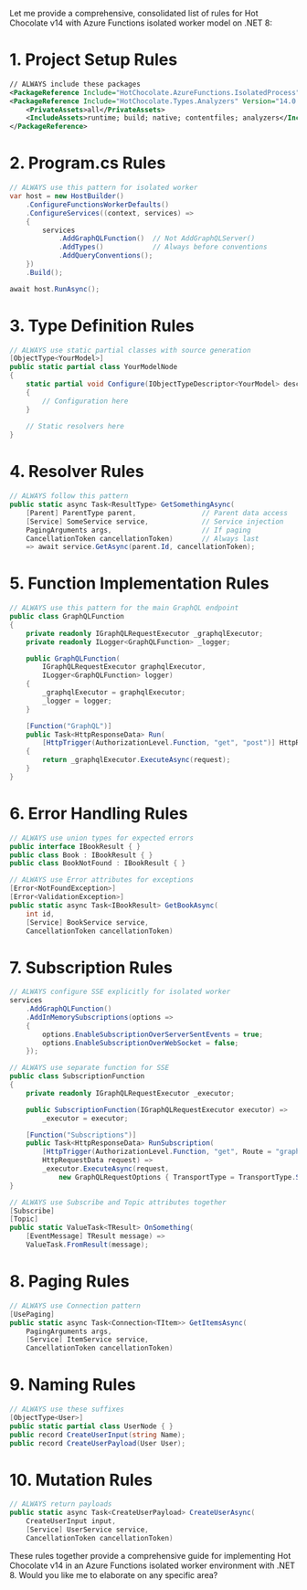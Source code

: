 Let me provide a comprehensive, consolidated list of rules for Hot Chocolate v14 with Azure Functions isolated worker model on .NET 8:

# 1. Project Setup Rules
```xml
// ALWAYS include these packages
<PackageReference Include="HotChocolate.AzureFunctions.IsolatedProcess" Version="14.0.0" />
<PackageReference Include="HotChocolate.Types.Analyzers" Version="14.0.0">
    <PrivateAssets>all</PrivateAssets>
    <IncludeAssets>runtime; build; native; contentfiles; analyzers</IncludeAssets>
</PackageReference>
```

# 2. Program.cs Rules
```csharp
// ALWAYS use this pattern for isolated worker
var host = new HostBuilder()
    .ConfigureFunctionsWorkerDefaults()
    .ConfigureServices((context, services) =>
    {
        services
            .AddGraphQLFunction()  // Not AddGraphQLServer()
            .AddTypes()            // Always before conventions
            .AddQueryConventions();
    })
    .Build();

await host.RunAsync();
```

# 3. Type Definition Rules
```csharp
// ALWAYS use static partial classes with source generation
[ObjectType<YourModel>]
public static partial class YourModelNode
{
    static partial void Configure(IObjectTypeDescriptor<YourModel> descriptor)
    {
        // Configuration here
    }
    
    // Static resolvers here
}
```

# 4. Resolver Rules
```csharp
// ALWAYS follow this pattern
public static async Task<ResultType> GetSomethingAsync(
    [Parent] ParentType parent,                // Parent data access
    [Service] SomeService service,             // Service injection
    PagingArguments args,                      // If paging
    CancellationToken cancellationToken)       // Always last
    => await service.GetAsync(parent.Id, cancellationToken);
```

# 5. Function Implementation Rules
```csharp
// ALWAYS use this pattern for the main GraphQL endpoint
public class GraphQLFunction
{
    private readonly IGraphQLRequestExecutor _graphqlExecutor;
    private readonly ILogger<GraphQLFunction> _logger;

    public GraphQLFunction(
        IGraphQLRequestExecutor graphqlExecutor,
        ILogger<GraphQLFunction> logger)
    {
        _graphqlExecutor = graphqlExecutor;
        _logger = logger;
    }

    [Function("GraphQL")]
    public Task<HttpResponseData> Run(
        [HttpTrigger(AuthorizationLevel.Function, "get", "post")] HttpRequestData request)
    {
        return _graphqlExecutor.ExecuteAsync(request);
    }
}
```

# 6. Error Handling Rules
```csharp
// ALWAYS use union types for expected errors
public interface IBookResult { }
public class Book : IBookResult { }
public class BookNotFound : IBookResult { }

// ALWAYS use Error attributes for exceptions
[Error<NotFoundException>]
[Error<ValidationException>]
public static async Task<IBookResult> GetBookAsync(
    int id,
    [Service] BookService service,
    CancellationToken cancellationToken)
```

# 7. Subscription Rules
```csharp
// ALWAYS configure SSE explicitly for isolated worker
services
    .AddGraphQLFunction()
    .AddInMemorySubscriptions(options =>
    {
        options.EnableSubscriptionOverServerSentEvents = true;
        options.EnableSubscriptionOverWebSocket = false;
    });

// ALWAYS use separate function for SSE
public class SubscriptionFunction
{
    private readonly IGraphQLRequestExecutor _executor;

    public SubscriptionFunction(IGraphQLRequestExecutor executor) => 
        _executor = executor;

    [Function("Subscriptions")]
    public Task<HttpResponseData> RunSubscription(
        [HttpTrigger(AuthorizationLevel.Function, "get", Route = "graphql/sse")] 
        HttpRequestData request) =>
        _executor.ExecuteAsync(request, 
            new GraphQLRequestOptions { TransportType = TransportType.ServerSentEvents });
}

// ALWAYS use Subscribe and Topic attributes together
[Subscribe]
[Topic]
public static ValueTask<TResult> OnSomething(
    [EventMessage] TResult message) => 
    ValueTask.FromResult(message);
```

# 8. Paging Rules
```csharp
// ALWAYS use Connection pattern
[UsePaging]
public static async Task<Connection<TItem>> GetItemsAsync(
    PagingArguments args,
    [Service] ItemService service,
    CancellationToken cancellationToken)
```

# 9. Naming Rules
```csharp
// ALWAYS use these suffixes
[ObjectType<User>]
public static partial class UserNode { }
public record CreateUserInput(string Name);
public record CreateUserPayload(User User);
```

# 10. Mutation Rules
```csharp
// ALWAYS return payloads
public static async Task<CreateUserPayload> CreateUserAsync(
    CreateUserInput input,
    [Service] UserService service,
    CancellationToken cancellationToken)
```

These rules together provide a comprehensive guide for implementing Hot Chocolate v14 in an Azure Functions isolated worker environment with .NET 8. Would you like me to elaborate on any specific area?